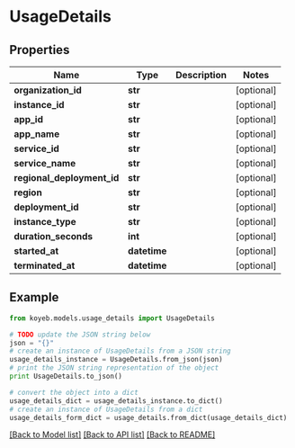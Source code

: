 # UsageDetails


## Properties
Name | Type | Description | Notes
------------ | ------------- | ------------- | -------------
**organization_id** | **str** |  | [optional] 
**instance_id** | **str** |  | [optional] 
**app_id** | **str** |  | [optional] 
**app_name** | **str** |  | [optional] 
**service_id** | **str** |  | [optional] 
**service_name** | **str** |  | [optional] 
**regional_deployment_id** | **str** |  | [optional] 
**region** | **str** |  | [optional] 
**deployment_id** | **str** |  | [optional] 
**instance_type** | **str** |  | [optional] 
**duration_seconds** | **int** |  | [optional] 
**started_at** | **datetime** |  | [optional] 
**terminated_at** | **datetime** |  | [optional] 

## Example

```python
from koyeb.models.usage_details import UsageDetails

# TODO update the JSON string below
json = "{}"
# create an instance of UsageDetails from a JSON string
usage_details_instance = UsageDetails.from_json(json)
# print the JSON string representation of the object
print UsageDetails.to_json()

# convert the object into a dict
usage_details_dict = usage_details_instance.to_dict()
# create an instance of UsageDetails from a dict
usage_details_form_dict = usage_details.from_dict(usage_details_dict)
```
[[Back to Model list]](../README.md#documentation-for-models) [[Back to API list]](../README.md#documentation-for-api-endpoints) [[Back to README]](../README.md)


